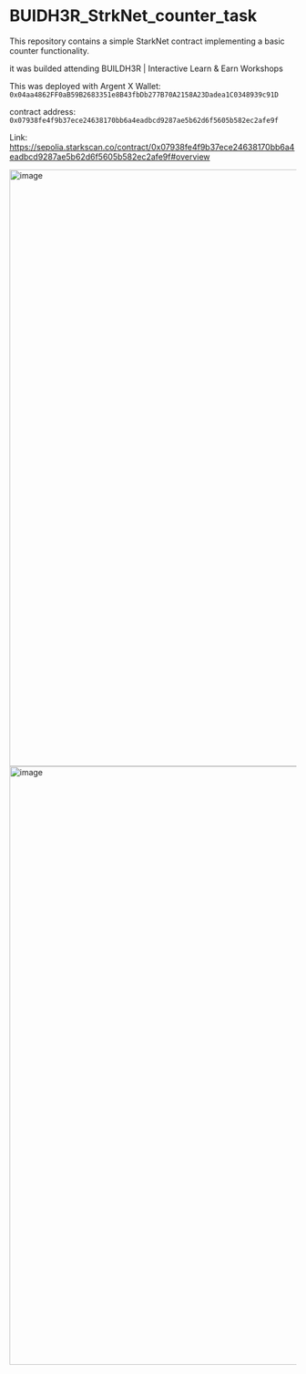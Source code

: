 # BUIDH3R_StrkNet_counter_task

This repository contains a simple StarkNet contract implementing a basic counter functionality.

it was builded attending BUILDH3R | Interactive Learn & Earn Workshops


This was deployed with Argent X Wallet: `0x04aa4862FF0aB59B2683351e8B43fbDb277B70A2158A23Dadea1C0348939c91D`

contract address: 
`0x07938fe4f9b37ece24638170bb6a4eadbcd9287ae5b62d6f5605b582ec2afe9f`

Link: https://sepolia.starkscan.co/contract/0x07938fe4f9b37ece24638170bb6a4eadbcd9287ae5b62d6f5605b582ec2afe9f#overview

<img width="1048" alt="image" src="https://github.com/Vradss/BUIDH3R_StrkNet_counter_task/assets/105650269/b5464c38-5342-4565-83f6-28734ac8ab8e">


<img width="1051" alt="image" src="https://github.com/Vradss/BUIDH3R_StrkNet_counter_task/assets/105650269/89b80754-3321-4006-94bc-c960c40d0b82">

